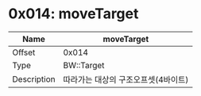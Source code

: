 # 0x014: moveTarget

| Name | moveTarget |
| ----| ------------ |
| Offset | 0x014 |
| Type | BW::Target |
| Description | 따라가는 대상의 구조오프셋(4바이트) |<br>

